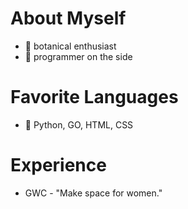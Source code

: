 # About Myself
- 🌺 botanical enthusiast
- 🌺 programmer on the side
# Favorite Languages
- 🌺 Python, GO, HTML, CSS
# Experience
- GWC - "Make space for women."
